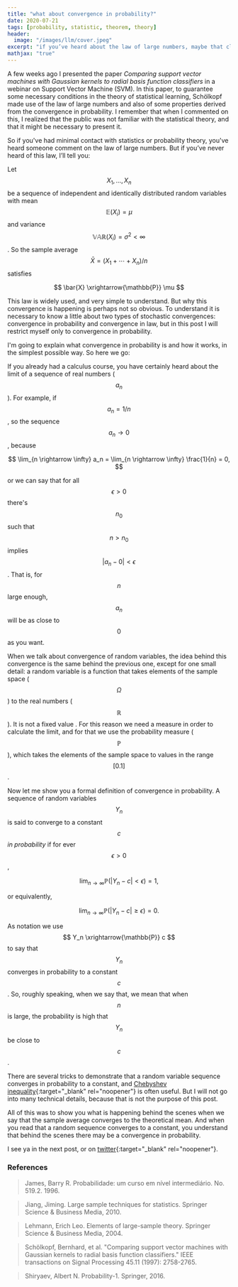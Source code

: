 ```yaml
---
title: "what about convergence in probability?"
date: 2020-07-21
tags: [probability, statistic, theorem, theory]
header:
  image: "/images/llm/cover.jpeg"
excerpt: "if you’ve heard about the law of large numbers, maybe that clarifies a lot of questions"
mathjax: "true"
---
```


A few weeks ago I presented the paper _Comparing support vector machines with Gaussian kernels to radial basis function classifiers_ in a webinar on Support Vector Machine (SVM). In this paper, to guarantee some necessary conditions in the theory of statistical learning, Schölkopf made use of the law of large numbers and also of some properties derived from the convergence in probability. I remember that when I commented on this, I realized that the public was not familiar with the statistical theory, and that it might be necessary to present it.

So if you've had minimal contact with statistics or probability theory, you've heard someone comment on the law of large numbers. But if you’ve never heard of this law, I’ll tell you:

Let $$X_1, \dots, X_n$$ be a sequence of independent and identically distributed random variables with mean $$ \mathbb{E}(X_i) = \mu $$ and variance $$\mathbb{VAR}(X_i) = \sigma^2 < \infty$$. So the sample average $$ \bar{X} = (X_1 + \cdots + X_n)/n $$ satisfies

$$
\bar{X} \xrightarrow{\mathbb{P}} \mu
$$

This law is widely used, and very simple to understand. But why this convergence is happening is perhaps not so obvious. To understand it is necessary to know a little about two types of stochastic convergences: convergence in probability and convergence in law, but in this post I will restrict myself only to convergence in probability.

I'm going to explain what convergence in probability is and how it works, in the simplest possible way. So here we go:

If you already had a calculus course, you have certainly heard about the limit of a sequence of real numbers ($$ a_n $$). For example, if $$a_n = 1/n $$, so the sequence $$ a_n \rightarrow 0$$, because

$$
\lim_{n \rightarrow \infty} a_n = \lim_{n \rightarrow \infty} \frac{1}{n} = 0,
$$

or we can say that for all $$ \epsilon >0 $$ there's $$ n_0 $$ such that $$ n > n_0 $$ implies $$ |a_n - 0| < \epsilon $$. That is, for $$ n $$ large enough, $$ a_n $$ will be as close to $$ 0 $$ as you want.

When we talk about convergence of random variables, the idea behind this convergence is the same behind the previous one, except for one small detail: a random variable is a function that takes elements of the sample space ($$\Omega$$) to the real numbers ($$\mathbb{R}$$). It is not a fixed value . For this reason we need a measure in order to calculate the limit, and for that we use the probability measure ($$\mathbb{P}$$), which takes the elements of the sample space to values in the range $$[0.1]$$.

Now let me show you a formal definition of convergence in probability. A sequence of random variables $$Y_n$$ is said to converge to a constant $$c$$ _in probability_ if for ever $$ \epsilon >0 $$,

$$
\lim_{n \rightarrow \infty} \mathbb{P}(|Y_n - c|<\epsilon) = 1,
$$

or equivalently,

$$
\lim_{n \rightarrow \infty} \mathbb{P}(|Y_n - c|\geq \epsilon) = 0.
$$

As notation we use $$ Y_n \xrightarrow{\mathbb{P}} c $$ to say that $$ Y_n $$ converges in probability to a constant $$ c $$. So, roughly speaking, when we say that, we mean that when $$n$$ is large, the probability is high that $$Y_n$$ be close to $$c$$.

There are several tricks to demonstrate that a random variable sequence converges in probability to a constant, and [Chebyshev inequality](https://en.wikipedia.org/wiki/Chebyshev%27s_inequality){:target="_blank" rel="noopener"} is often useful. But I will not go into many technical details, because that is not the purpose of this post.

All of this was to show you what is happening behind the scenes when we say that the sample average converges to the theoretical mean. And when you read that a random sequence converges to a constant, you understand that behind the scenes there may be a convergence in probability.

I see ya in the next post, or on [twitter](http://twitter.com/scpatricio){:target="_blank" rel="noopener"}.

### References

> James, Barry R. Probabilidade: um curso em nível intermediário. No. 519.2. 1996.

> Jiang, Jiming. Large sample techniques for statistics. Springer Science & Business Media, 2010.

> Lehmann, Erich Leo. Elements of large-sample theory. Springer Science & Business Media, 2004.

> Schölkopf, Bernhard, et al. "Comparing support vector machines with Gaussian kernels to radial basis function classifiers." IEEE transactions on Signal Processing 45.11 (1997): 2758-2765.

> Shiryaev, Albert N. Probability-1. Springer, 2016.
